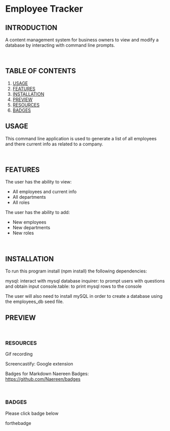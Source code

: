 # Employee Tracker 

## INTRODUCTION

A content management system for business owners to view and modify a database by interacting with command line prompts.


<br>

## TABLE OF CONTENTS
1. [USAGE](#usage)
2. [FEATURES](#features)
3. [INSTALLATION](#installation)
4. [PREVIEW](#preview)
5. [RESOURCES](#resources)
6. [BADGES](#badges)

## USAGE

This command line application is used to generate a list of all employees and there current info as related to a company.  

<br>

## FEATURES

The user has the ability to view:
 * All employees and current info
 * All departments
 * All roles

The user has the ability to add:
* New employees
* New departments
* New roles

<br>

## INSTALLATION
To run this program install (npm install) the following dependencies:

mysql: interact with mysql database
inquirer: to prompt users with questions and obtain input
console.table: to print mysql rows to the console

The user will also need to install mySQL in order to create a database using the employees_db seed file.

## PREVIEW

<br>

### RESOURCES
Gif recording

Screencastify: Google extension


Badges for Markdown
Naereen Badges: https://github.com/Naereen/badges

<br>

### BADGES
Please click badge below

forthebadge